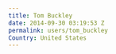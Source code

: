```yaml
---
title: Tom Buckley
date: 2014-09-30 03:19:53 Z
permalink: users/tom_buckley
Country: United States
---
```


